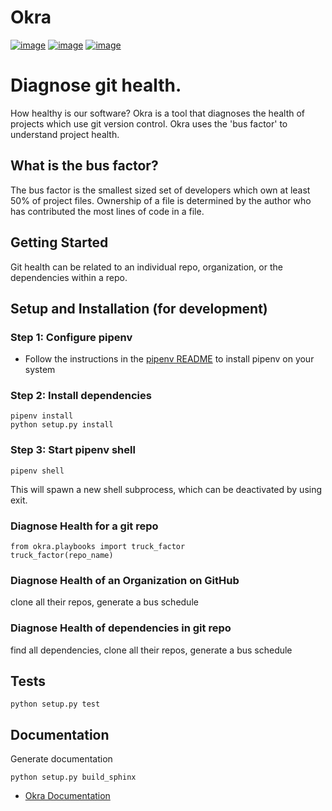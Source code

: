 # Okra

[![image](https://travis-ci.org/okrahealth/okra.svg?branch=master)](https://travis-ci.com/)
[![image](https://img.shields.io/pypi/l/okra.svg)](https://pypi.org/project/okra/)
[![image](https://img.shields.io/pypi/pyversions/okra.svg)](https://pypi.org/project/okra/)

Diagnose git health. 
=======
How healthy is our software? Okra is a tool that diagnoses the health of
projects which use git version control. Okra uses the 'bus factor' to
understand project health.

## What is the bus factor?

The bus factor is the smallest sized set of developers which own at least
50% of project files. Ownership of a file is determined by the author who
has contributed the most lines of code in a file.


## Getting Started

Git health can be related to an individual repo, organization, or
the dependencies within a repo.

## Setup and Installation (for development)

### Step 1: Configure pipenv

- Follow the instructions in the [pipenv README](https://github.com/pypa/pipenv/blob/master/README.md) to install pipenv on your system

### Step 2: Install dependencies

```shell
pipenv install
python setup.py install
```

### Step 3: Start pipenv shell

```shell
pipenv shell
```

This will spawn a new shell subprocess, which can be deactivated by using exit.

### Diagnose Health for a git repo

```
from okra.playbooks import truck_factor
truck_factor(repo_name)
```

### Diagnose Health of an Organization on GitHub

clone all their repos, generate a bus schedule

### Diagnose Health of dependencies in git repo

find all dependencies, clone all their repos, generate a bus schedule

## Tests

```shell
python setup.py test
```

## Documentation

Generate documentation

```shell
python setup.py build_sphinx
```

- [Okra Documentation](https://okrahealth.github.io/okra/)

